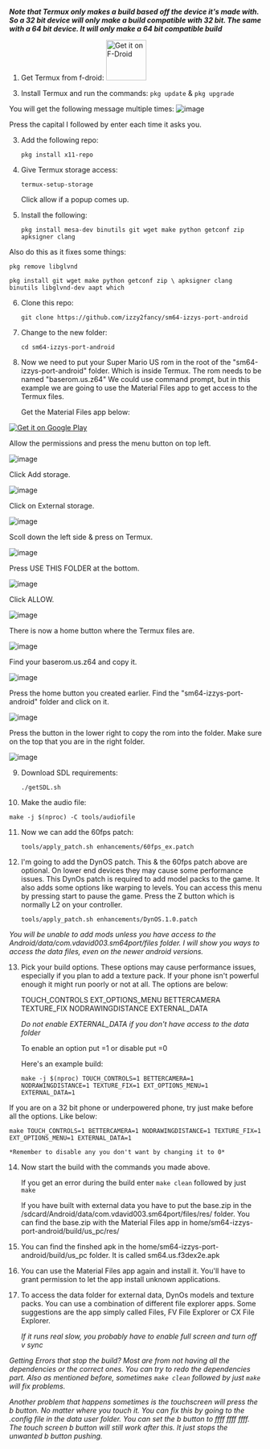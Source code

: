 *****Note that Termux only makes a build based off the device it's made with. So a 32 bit device will only make a build compatible with 32 bit. The same with a 64 bit device. It will only make a 64 bit compatible build*****

1. Get Termux from f-droid:
   <a href="https://f-droid.org/packages/com.termux/">
    <img src="https://fdroid.gitlab.io/artwork/badge/get-it-on.png"
    alt="Get it on F-Droid"
    height="80">
</a>

3. Install Termux and run the commands:
   ```pkg update``` & ```pkg upgrade```

You will get the following message multiple times:
![image](https://github.com/izzy2fancy/sm64-izzys-port-android/assets/121840901/4b40f690-143d-41ac-90f3-9cc543a856ff)

Press the capital I followed by enter each time it asks you.

3. Add the following repo:
   
   ```pkg install x11-repo```
   
4. Give Termux storage access:
   
   ```termux-setup-storage```
   
   Click allow if a popup comes up.
   
5. Install the following:
   
   ```pkg install mesa-dev binutils git wget make python getconf zip apksigner clang```

Also do this as it fixes some things:

```pkg remove libglvnd```

`pkg install git wget make python getconf zip \
apksigner clang binutils libglvnd-dev aapt which`

6. Clone this repo:

   ```git clone https://github.com/izzy2fancy/sm64-izzys-port-android```

7. Change to the new folder:

   ```cd sm64-izzys-port-android```

8. Now we need to put your Super Mario US rom in the root of the "sm64-izzys-port-android" folder. Which is inside Termux. The rom needs to be named "baserom.us.z64" We could use command prompt, but in this example we are going to use the Material Files app to get access to the Termux files.

    Get the Material Files app below:

<a href='https://play.google.com/store/apps/details?id=me.zhanghai.android.files&pcampaignid=pcampaignidMKT-Other-global-all-co-prtnr-py-PartBadge-Mar2515-1'><img alt='Get it on Google Play' src='https://play.google.com/intl/en_us/badges/static/images/badges/en_badge_web_generic.png'/></a>

Allow the permissions and press the menu button on top left.

![image](https://github.com/izzy2fancy/sm64-izzys-port-android/assets/121840901/2896f300-3bcb-42e0-97b5-316fc8152354)

Click Add storage.

![image](https://github.com/izzy2fancy/sm64-izzys-port-android/assets/121840901/7bb03db5-ea09-4c43-9602-f6df39a95e1a)

Click on External storage.

![image](https://github.com/izzy2fancy/sm64-izzys-port-android/assets/121840901/84ccb53c-19be-4843-9200-e1a1745908f5)

Scoll down the left side & press on Termux.

![image](https://github.com/izzy2fancy/sm64-izzys-port-android/assets/121840901/f8182608-86ff-4a3c-af24-528f4c8f50c3)

Press USE THIS FOLDER at the bottom.

![image](https://github.com/izzy2fancy/sm64-izzys-port-android/assets/121840901/f0c39c97-c562-44f9-9ec9-7d3d503ef6f6)

Click ALLOW.

![image](https://github.com/izzy2fancy/sm64-izzys-port-android/assets/121840901/de93725b-5f98-404a-8844-f527325fba85)

There is now a home button where the Termux files are.

![image](https://github.com/izzy2fancy/sm64-izzys-port-android/assets/121840901/77b74f62-0480-48f3-a395-69fab1598d47)

Find your baserom.us.z64 and copy it.

![image](https://github.com/izzy2fancy/sm64-izzys-port-android/assets/121840901/6a64efc9-8bd2-4b38-bbbe-2db163c62b12)

Press the home button you created earlier. Find the "sm64-izzys-port-android" folder and click on it.

![image](https://github.com/izzy2fancy/sm64-izzys-port-android/assets/121840901/0dab6c82-66c5-420f-9bbe-79447a7cfc9f)

Press the button in the lower right to copy the rom into the folder. Make sure on the top that you are in the right folder.

![image](https://github.com/izzy2fancy/sm64-izzys-port-android/assets/121840901/00e3c958-2561-4ab1-b51e-04365499e396)

9. Download SDL requirements:
   
   ```./getSDL.sh```

10. Make the audio file:
    
   ```make -j $(nproc) -C tools/audiofile```

11. Now we can add the 60fps patch:

    ```tools/apply_patch.sh enhancements/60fps_ex.patch```

12. I'm going to add the DynOS patch. This & the 60fps patch above are optional. On lower end devices they may cause some performance issues. This DynOs patch is required to add model packs to the game. It also adds some options like warping to levels. You can access this menu by pressing start to pause the game. Press the Z button which is normally L2 on your controller.

    ```tools/apply_patch.sh enhancements/DynOS.1.0.patch```

*You will be unable to add mods unless you have access to the Android/data/com.vdavid003.sm64port/files folder. I will show you ways to access the data files, even on the newer android versions.*

13. Pick your build options. These options may cause performance issues, especially if you plan to add a texture pack. If your phone isn't powerful enough it might run poorly or not at all. The options are below:

    TOUCH_CONTROLS
    EXT_OPTIONS_MENU
    BETTERCAMERA
    TEXTURE_FIX
    NODRAWINGDISTANCE
    EXTERNAL_DATA
    
    *Do not enable EXTERNAL_DATA if you don't have access to the data folder*

    To enable an option put =1 or disable put =0

    Here's an example build:

    ```make -j $(nproc) TOUCH_CONTROLS=1 BETTERCAMERA=1 NODRAWINGDISTANCE=1 TEXTURE_FIX=1 EXT_OPTIONS_MENU=1 EXTERNAL_DATA=1```

If you are on a 32 bit phone or underpowered phone, try just make before all the options. Like below:

```make TOUCH_CONTROLS=1 BETTERCAMERA=1 NODRAWINGDISTANCE=1 TEXTURE_FIX=1 EXT_OPTIONS_MENU=1 EXTERNAL_DATA=1```

    *Remember to disable any you don't want by changing it to 0*

14. Now start the build with the commands you made above.

    If you get an error during the build enter ```make clean``` followed by just ```make```

    If you have built with external data you have to put the base.zip in the /sdcard/Android/data/com.vdavid003.sm64port/files/res/ folder. You can find the base.zip with the Material Files app in home/sm64-izzys-port-android/build/us_pc/res/

15. You can find the finshed apk in the home/sm64-izzys-port-android/build/us_pc folder. It is called sm64.us.f3dex2e.apk

16. You can use the Material Files app again and install it. You'll have to grant permission to let the app install unknown applications.

17. To access the data folder for external data, DynOs models and texture packs. You can use a combination of different file explorer apps. Some suggestions are the app simply called Files, FV File Explorer or CX File Explorer.

    *If it runs real slow, you probably have to enable full screen and turn off v sync*

*Getting Errors that stop the build? Most are from not having all the dependencies or the correct ones. You can try to redo the dependencies part. Also as mentioned before, sometimes ```make clean``` followed by just ```make``` will fix problems.*

*Another problem that happens sometimes is the touchscreen will press the b button. No matter where you touch it. You can fix this by going to the .config file in the data user folder. You can set the b button to ffff ffff ffff. The touch screen b button will still work after this. It just stops the unwanted b button pushing.*
